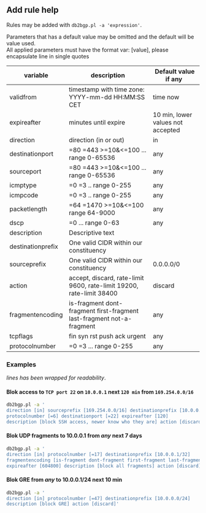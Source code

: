 
## Add rule help

Rules may be added with `db2bgp.pl -a 'expression'`.

Parameters that has a default value may be omitted and the default will be value used.     
All applied parameters must have the format var: [value], please encapsulate line in single quotes


| variable          | description                                                           | Default value if any              |
| ---               | ---                                                                   | ---                               |
| validfrom         | timestamp with time zone: YYYY-mm-dd HH:MM:SS CET                     | time now                          |
| expireafter       | minutes until expire                                                  | 10 min, lower values not accepted |
| direction         | direction (in or out)                                                 | in                                |
| destinationport   | =80 =443 >=10&<=100 ... range 0-65536                                 | any                               |
| sourceport        | =80 =443 >=10&<=100 ... range 0-65536                                 | any                               |
| icmptype          | =0 =3 ..                range 0-255                                   | any                               |
| icmpcode          | =0 =3 ..                range 0-255                                   | any                               |
| packetlength      | =64 =1470 >=10&<=100    range 64-9000                                 | any                               |
| dscp              | =0 ...                  range 0-63                                    | any                               |
| description       | Descriptive text                                                      |                                   |
| destinationprefix | One valid CIDR within our constituency                                |                                   |
| sourceprefix      | One valid CIDR within our constituency                                | 0.0.0.0/0                         |
| action            | accept, discard, rate-limit 9600, rate-limit 19200, rate-limit 38400  | discard                           |
| fragmentencoding  | is-fragment dont-fragment first-fragment last-fragment not-a-fragment | any                               |
| tcpflags          | fin syn rst push ack urgent                                           | any                               |
| protocolnumber    | =0 =3 ...               range 0-255                                   | any                               |

### Examples

_lines has been wrapped for readability_.

#### Blok access to `TCP port 22` on `10.0.0.1` next `120 min` from `169.254.0.0/16`

`````bash
db2bgp.pl -a '
direction [in] sourceprefix [169.254.0.0/16] destinationprefix [10.0.0.1/32]
protocolnumber [=6] destinationport [=22] expireafter [120]
description [block SSH access, newer know who they are] action [discard]'
`````

#### Blok UDP fragments to 10.0.0.1 from _any_ next 7 days

 `````bash
db2bgp.pl -a '
direction [in] protocolnumber [=17] destinationprefix [10.0.0.1/32]
fragmentencoding [is-fragment dont-fragment first-fragment last-fragment not-a-fragment]
expireafter [604800] description [block all fragments] action [discard]'
`````

#### Blok GRE from _any_ to 10.0.0.1/24 next 10 min

`````bash
db2bgp.pl -a '
direction [in] protocolnumber [=47] destinationprefix [10.0.0.0/24]
description [block GRE] action [discard]'
`````
